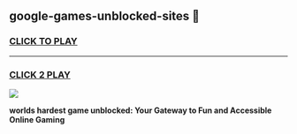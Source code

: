 
## google-games-unblocked-sites 👋
<h3>
<a href="https://premium.freeplayer.one?title=google-games-unblocked-sites&ref=14F">CLICK TO PLAY</a></h3>
<hr>

<h3>
<a href="https://premium.freeplayer.one?title=google-games-unblocked-sites&ref=14F">CLICK 2 PLAY</a>
  
</h3>

<a href="https://premium.freeplayer.one?title=google-games-unblocked-sites&ref=12F/"><img src="https://clearcache.store/games.png"></a>


**worlds hardest game unblocked: Your Gateway to Fun and Accessible Online Gaming**
